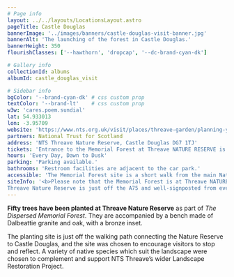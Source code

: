 ```yaml
---
# Page info
layout: ../../layouts/LocationsLayout.astro
pageTitle: Castle Douglas
bannerImage: '../images/banners/castle-douglas-visit-banner.jpg'
bannerAlt: 'The launching of the forest in Castle Douglas.'
bannerHeight: 350
flourishClasses: ['--hawthorn', 'dropcap', '--dc-brand-cyan-dk']

# Gallery info
collectionId: albums
albumId: castle_douglas_visit

# Sidebar info
bgColor: '--brand-cyan-dk' # css custom prop
textColor: '--brand-lt'    # css custom prop
w3w: 'cares.poem.sundial'
lat: 54.933013
lon: -3.95709
website: 'https://www.nts.org.uk/visit/places/threave-garden/planning-your-visit'
partners: National Trust for Scotland
address: 'NTS Threave Nature Reserve, Castle Douglas DG7 1TJ'
tickets: 'Entrance to the Memorial Forest at Threave NATURE RESERVE is Free.'
hours: 'Every Day, Dawn to Dusk'
parking: 'Parking available.'
bathrooms: 'Restroom facilities are adjacent to the car park.'
accessible: 'The Memorial Forest site is a short walk from the main Nature Reserve car park, visible as you arrive by car on the right hand side. From the car park, access is via a level gravel path. Please visit the <a href="https://www.nts.org.uk/visit/places/threave-garden/planning-your-visit">Threave Nature Reserve</a> website or contact them on <a href="tel:01556502575">01556 502575</a> for more information.'
siteInfo: '<b>Please note that the Memorial Forest is at Threave NATURE RESERVE, which is different from Threave GARDEN AND ESTATE. Entry to the Nature Reserve is free.</b><br/>
Threave Nature Reserve is just off the A75 and well-signposted from every direction. The road to the nature reserve is directly opposite the B736 roundabout – follow the signs for Kelton Mains or Threave Castle.'
---
```


__Fifty trees have been planted at Threave Nature Reserve__ as part of <i>The Dispersed Memorial Forest</i>. They are accompanied by a bench made of Dalbeattie granite and oak, with a bronze inset.

The planting site is just off the walking path connecting the Nature Reserve to Castle Douglas, and the site was chosen to  encourage visitors to stop and reflect. A variety of native species which suit the landscape were chosen to complement and support NTS Threave’s wider Landscape Restoration Project.

<!-- <a class="link" href='../events/castle-douglas'><b>See also: </b>Events at the Castle Douglas site.</a> -->

